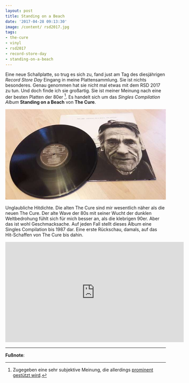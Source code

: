 ```yaml
---
layout: post
title: Standing on a Beach
date: '2017-04-28 09:13:30'
image: /content/ rsd2017.jpg
tags:
- the-cure
- vinyl
- rsd2017
- record-store-day
- standing-on-a-beach
---
```


Eine neue Schallplatte, so trug es sich zu, fand just am Tag des diesjährigen *Record Store Day* Eingang in meine Plattensammlung. Sie ist nichts besonderes. Genau genommen hat sie nicht mal etwas mit dem RSD 2017 zu tun. Und doch finde ich sie großartig. <!--more--> Sie ist meiner Meinung nach eine der besten Platten der 80er [^1]. Es handelt sich um das *Singles Compilation Album* **Standing on a Beach** von **The Cure**.

![](/content/images/2017/04/614_-265693844.jpg)

Unglaubliche Hitdichte. Die alten The Cure sind mir wesentlich näher als die neuen The Cure. Der alte Wave der 80s mit seiner Wucht der dunklen Weltbedrohung fühlt sich für mich besser an, als die klebrigen 90er. Aber das ist wohl Geschmacksache. Auf jeden Fall stellt dieses Album eine Singles Compilation bis 1987 dar. Eine erste Rückschau, damals, auf das Hit-Schaffen von The Cure bis dahin.

<center>
<iframe width="560" height="315" src="https://www.youtube.com/embed/nWgMFP9-Jy0" frameborder="0" allowfullscreen></iframe>
</center>

---

**Fußnote**:

[^1]: Zugegeben eine sehr subjektive Meinung, die allerdings [prominent gestützt wird](http://www.allmusic.com/album/staring-at-the-sea-the-singles-mw0000097528).